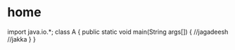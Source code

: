 # home
import java.io.*;
class A
{
  public static void main(String args[])
  {
//jagadeesh
//jakka
  }
}

